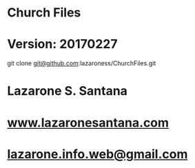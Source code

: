 # Church Files
# Version: 20170227
git clone git@github.com:lazaroness/ChurchFiles.git

# Lazarone S. Santana
# www.lazaronesantana.com
# lazarone.info.web@gmail.com
